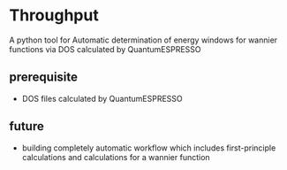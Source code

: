 # Throughput
A python tool for Automatic determination of energy windows for wannier functions via DOS calculated by QuantumESPRESSO

## prerequisite
- DOS files calculated by QuantumESPRESSO

## future
- building completely automatic workflow which includes first-principle calculations and calculations for a wannier function

